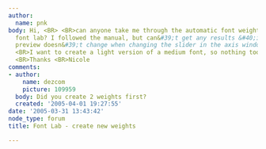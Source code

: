 ```yaml
---
author:
  name: pnk
body: Hi, <BR> <BR>can anyone take me through the automatic font weight creation in
  font lab? I followed the manual, but can&#39;t get any results &#40;i.e. the grey
  preview doesn&#39;t change when changing the slider in the axis window&#41;. <BR>
  <BR>I want to create a light version of a medium font, so nothing too drastic. <BR>
  <BR>Thanks <BR>Nicole
comments:
- author:
    name: dezcom
    picture: 109959
  body: Did you create 2 weights first?
  created: '2005-04-01 19:27:55'
date: '2005-03-31 13:43:42'
node_type: forum
title: Font Lab - create new weights

---
```

